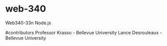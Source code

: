 # web-340
Web340-33n Node.js


#contributors
 Professor Krasso - Bellevue University
 Lance Desrouleaux - Bellevue University